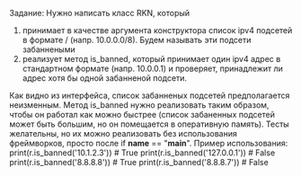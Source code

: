 Задание:
Нужно написать класс RKN, который 
1. принимает в качестве аргумента конструктора список ipv4 подсетей в формате <ip>/<bits> (напр. 10.0.0.0/8). Будем называть эти подсети забаннеными
2. реализует метод is_banned, который принимает один ipv4 адрес в стандартном формате (напр. 10.0.0.1) и проверяет, принадлежит ли адрес хотя бы одной забанненой подсети.

Как видно из интерфейса, список забанненых подсетей предполагается неизменным. Метод is_banned нужно реализовать таким образом, чтобы он работал как можно быстрее (список забаненных подсетей может быть большим, но он помещается в оперативную память).
Тесты желательны, но их можно реализовать без использования фреймворков, просто после if __name__ == "__main__".
Пример использования:
print(r.is_banned('10.1.2.3')) # True
print(r.is_banned('127.0.0.1')) # False
print(r.is_banned('8.8.8.8')) # True
print(r.is_banned('8.8.8.7')) # False
